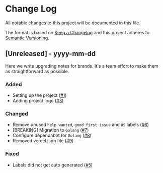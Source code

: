 # Change Log

All notable changes to this project will be documented in this file.

The format is based on [Keep a Changelog](http://keepachangelog.com/)
and this project adheres to [Semantic Versioning](http://semver.org/).

<!--
TEMPLATE

## X.X.X - YYYY-MM-DD

Short description of release

### Added

- Description of change
  (#XXX)

### Changed

- Description of change
  (#XXX)

### Fixed

- Description of change
  (#XXX)
-->

## [Unreleased] - yyyy-mm-dd

Here we write upgrading notes for brands. It's a team effort to make them as
straightforward as possible.

### Added

- Setting up the project ([#1](https://github.com/caffeine-addictt/auth-nyp-infosec/pull/1))
- Adding project logo ([#3](https://github.com/caffeine-addictt/auth-nyp-infosec/pull/3))

### Changed

- Remove unused `help wanted`, `good first issue` and `OS` labels ([#6](https://github.com/caffeine-addictt/auth-nyp-infosec/pull/6))
- [BREAKING] Migration to `Golang` ([#7](https://github.com/caffeine-addictt/auth-nyp-infosec/pull/7))
- Configure dependabot for `Golang` ([#8](https://github.com/caffeine-addictt/auth-nyp-infosec/pull/8))
- Removed vercel.json file ([#9](https://github.com/caffeine-addictt/auth-nyp-infosec/pull/9))

### Fixed

- Labels did not get auto generated ([#5](https://github.com/caffeine-addictt/auth-nyp-infosec/pull/5))
